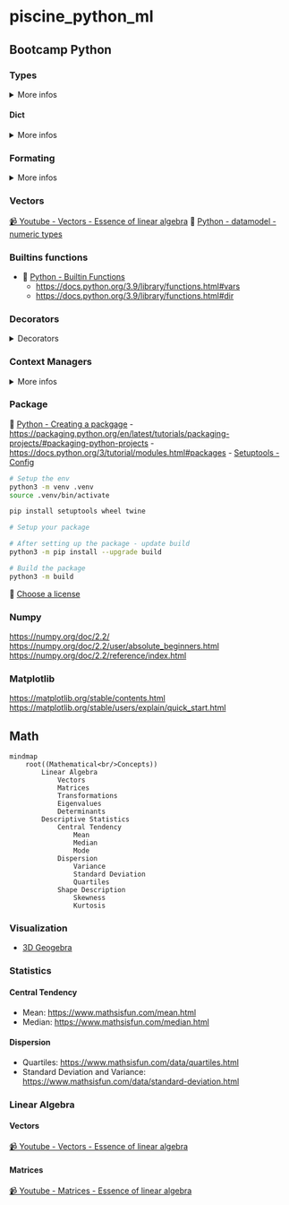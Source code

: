 # piscine_python_ml

## Bootcamp Python

### Types

<details>
<summary>More infos</summary>

- 🐍 [ Python - Built-in Types](https://docs.python.org/3/library/stdtypes.html)
  - https://docs.python.org/3/library/stdtypes.html#truth-value-testing
  - https://docs.python.org/3/library/stdtypes.html#numeric-types-int-float-complex
  - https://docs.python.org/3/library/stdtypes.html#numeric-types-int-float-complex
  - https://docs.python.org/3/library/stdtypes.html#sequence-types-list-tuple-range
  - https://docs.python.org/3/library/stdtypes.html#text-sequence-type-str
  - https://docs.python.org/3/library/stdtypes.html#set-types-set-frozenset
  - https://docs.python.org/3/library/stdtypes.html#mapping-types-dict

```mermaid
classDiagram
    class object {
        <<built-in>>
    }
    class int {
        <<built-in>>
    }
    class float {
        <<built-in>>
    }
    class str {
        <<built-in>>
    }
    class list {
        <<built-in>>
    }
    class dict {
        <<built-in>>
    }
    class tuple {
        <<built-in>>
    }
    class set {
        <<built-in>>
    }

    object <|-- int
    object <|-- float
    object <|-- complex
    object <|-- str
    object <|-- list
    object <|-- dict
    object <|-- tuple
    object <|-- set

    note for object "Base class of all Python objects"
    note for int "Whole numbers (e.g., 1, 2, 3)"
    note for float "Decimal numbers (e.g., 3.14, -0.5)"
    note for complex "Complex numbers (e.g., 3+4j)"
    note for str "Text strings (e.g., 'hello', \'\'world\'\')"
    note for list "Ordered collections (e.g., [1, 2, 3])"
    note for dict "Key-value mappings (e.g., {'a': 1})"
    note for tuple "Immutable ordered collections (e.g., (1, 2, 3))"
    note for set "Unordered unique elements (e.g., {1, 2, 3})"
```

</details>

#### Dict

<details>
<summary>More infos</summary>

- 🐍 [ Python - Dictionaries ](https://docs.python.org/3/library/stdtypes.html#mapping-types-dict)

```mermaid
flowchart LR
    classDef basic fill:#90EE90,stroke:#006400,color:#000000
    classDef modify fill:#FFB6C1,stroke:#8B0000,color:#000000
    classDef query fill:#ADD8E6,stroke:#000080,color:#000000

    Start["Dictionary Operations"] --> Basic["Basic Operations"]
    Start --> Modify["Modification"]
    Start --> Query["Query Operations"]

    subgraph "Basic Operations"
        Basic --> Create["Creation
        d = {}"]
        Basic --> Access["Access
        d[key]"]
        Basic --> Check["Check Existence
        key in d"]
    end

    subgraph "Modification"
        Modify --> Add["Add/Update
        d[key] = value"]
        Modify --> Delete["Delete
        del d[key]<br>d.pop(key, return_value)"]
        Modify --> Clear["Clear All
        d.clear()"]
    end

    subgraph "Query Operations"
        Query --> Keys["Get Keys
        d.keys()"]
        Query --> Values["Get Values
        d.values()"]
        Query --> Items["Get Items
        d.items()"]
    end

    class Basic,Create,Access,Check basic
    class Modify,Add,Delete,Pop,Clear modify
    class Query,Keys,Values,Items query
```

</details>

### Formating

<details>
<summary>More infos</summary>

- 🐍 [ Python - Format Specification Mini-Language ](https://docs.python.org/3.9/library/string.html#format-specification-mini-language)

```mermaid
flowchart LR
    classDef basic fill:#90EE90,stroke:#006400,color:#000000
    classDef advanced fill:#FFB6C1,stroke:#8B0000,color:#000000
    classDef output fill:#ADD8E6,stroke:#000080,color:#000000

    Start["String Formatting"] --> Basic["Basic Methods"]
    Start --> Advanced["Advanced Methods<br><br>[[fill]align][sign][#][0][width][grouping_option][.precision][type]"]

    subgraph "Basic Methods"
        Basic --> F["f-strings
        name = 'John'
        f'Hello, {name}!'"]
        Basic --> Format["str.format()
        'Hello, {}!'.format(name)"]
        Basic --> Percent["% Operator
        'Hello, %s!' % name"]
    end

    subgraph "Advanced Methods"
        Advanced --> Align["Alignment
        '{:-^10}'.format(name)"]
        Advanced --> Fill["Fill Character
        '{:_>10}'.format(name)"]
        Advanced --> Width["Width Specifier
        '{:10}'.format(name)"]
        Advanced --> Precision["Precision
        '{:.2f}'.format(3.14159)"]
    end

    F --> Output1["Output:
    Hello, John!"]
    Format --> Output2["Output:
    Hello, John!"]
    Percent --> Output3["Output:
    Hello, John!"]
    Fill --> Output4["Output:<br>______John"]
    Align --> Output5["Output:<br>---John---"]
    Width --> Output6["Output:
    John"]
    Precision --> Output7["Output:
    3.14"]

    class Basic,Format,F,Percent basic
    class Advanced,Align,Width,Precision,Fill advanced
    class Output1,Output2,Output3,Output4,Output5,Output6,Output7 output
```

</details>

### Vectors

[ 📹 Youtube - Vectors - Essence of linear algebra](https://youtu.be/fNk_zzaMoSs?si=nukJqaKyoSkP-tFA)
🐍 [ Python - datamodel - numeric types](https://docs.python.org/3.9/reference/datamodel.html#emulating-numeric-types)

### Builtins functions

- 🐍 [ Python - Builtin Functions](https://docs.python.org/3.9/library/functions.html)
  - https://docs.python.org/3.9/library/functions.html#vars
  - https://docs.python.org/3.9/library/functions.html#dir

### Decorators

<details>
<summary>Decorators</summary>

- 🐍 [ Python - Decorators](https://docs.python.org/3/glossary.html#term-decorator)

```mermaid
sequenceDiagram
    participant C as Client Code
    participant D as Decorator (@my_decorator)
    participant W as Wrapper Function
    participant O as Original Function

    Note over C,O: Normal Execution Flow
    C->>+D: Call decorated function
    D->>+W: Execute wrapper
    Note over W: Before function code runs
    W->>+O: Call original function
    O-->>-W: Return from original
    Note over W: After function code runs
    W-->>-D: Return to decorator
    D-->>-C: Final return to client

    Note over C,O: Equivalent Manual Decoration
    C->>D: my_decorator(original_function)
    D-->>C: Returns decorated function
```

Best Practices

1. Always use functools.wraps to preserve the original function's metadata:

```python
from functools import wraps

def my_decorator(func):
    @wraps(func)  # Preserves function name, docstring, etc.
    def wrapper(*args, **kwargs):
        return func(*args, **kwargs)
    return wrapper
```

2. Handle arguments properly using \*args and \*\*kwargs:

```python
def flexible_decorator(func):
    def wrapper(*args, **kwargs):
        print(f"Received args: {args}, kwargs: {kwargs}")
        return func(*args, **kwargs)
    return wrapper
```

</details>

### Context Managers

<details>
<summary>More infos</summary>

- 🐍 [ Python - Context Managers](https://docs.python.org/3/library/stdtypes.html#typecontextmanager)

```mermaid
sequenceDiagram
    participant C as Client Code
    participant W as With Statement
    participant CM as Context Manager

    Note over C,CM: Normal Execution
    C->>W: Enter with block
    W->>CM: __enter__()
    CM-->>W: Return value
    W->>C: Assign to 'as' variable
    Note over C: Execute block content
    C->>W: Block complete
    W->>CM: __exit__(None, None, None)

    Note over C,CM: Exception Case
    C->>W: Enter with block
    W->>CM: __enter__()
    CM-->>W: Return value
    W->>C: Assign to 'as' variable
    Note over C: Execute block content
    C->>W: Raise Exception
    W->>CM: __exit__(exc_type, exc_val, traceback)
    alt __exit__ returns True
        CM-->>W: Suppress exception
    else __exit__ returns False
        CM-->>W: Propagate exception
    end
```

</details>

### Package

🐍 [Python - Creating a packgage](https://docs.python.org/3.9/distributing/index.html) - https://packaging.python.org/en/latest/tutorials/packaging-projects/#packaging-python-projects - https://docs.python.org/3/tutorial/modules.html#packages - [Setuptools - Config](https://setuptools.pypa.io/en/latest/userguide/pyproject_config.html)

```bash
# Setup the env
python3 -m venv .venv
source .venv/bin/activate
```

```bash
pip install setuptools wheel twine

# Setup your package
```

```bash
# After setting up the package - update build
python3 -m pip install --upgrade build
```

```bash
# Build the package
python3 -m build
```

📜 [Choose a license](https://choosealicense.com/)

### Numpy

https://numpy.org/doc/2.2/
https://numpy.org/doc/2.2/user/absolute_beginners.html
https://numpy.org/doc/2.2/reference/index.html

### Matplotlib

https://matplotlib.org/stable/contents.html
https://matplotlib.org/stable/users/explain/quick_start.html

## Math

```mermaid
mindmap
    root((Mathematical<br/>Concepts))
        Linear Algebra
            Vectors
            Matrices
            Transformations
            Eigenvalues
            Determinants
        Descriptive Statistics
            Central Tendency
                Mean
                Median
                Mode
            Dispersion
                Variance
                Standard Deviation
                Quartiles
            Shape Description
                Skewness
                Kurtosis
```

### Visualization

- [3D Geogebra](https://www.geogebra.org/3d)

### Statistics

#### Central Tendency

- Mean: https://www.mathsisfun.com/mean.html
- Median: https://www.mathsisfun.com/median.html

#### Dispersion

- Quartiles: https://www.mathsisfun.com/data/quartiles.html
- Standard Deviation and Variance: https://www.mathsisfun.com/data/standard-deviation.html

### Linear Algebra

#### Vectors

[ 📹 Youtube - Vectors - Essence of linear algebra](https://youtu.be/fNk_zzaMoSs?si=nukJqaKyoSkP-tFA)

#### Matrices

[ 📹 Youtube - Matrices - Essence of linear algebra](https://youtu.be/kYB8IZa5AuE?si=3Q9Q9QJvQ7qQ7qQ7)
